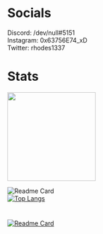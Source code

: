 # Socials
Discord: /dev/null#5151\
Instagram: 0x63756E74_xD\
Twitter: rhodes1337
# Stats
<img src="https://github-readme-stats.vercel.app/api?username=0x63756E74&count_private=true&show_icons=true&theme=radical" width="200"/>

<!--![GitHub stats](https://github-readme-stats.vercel.app/api?username=0x63756E74&count_private=true&show_icons=true&theme=radical)-->
![Readme Card](https://github-readme-streak-stats.herokuapp.com/?user=0x63756E74&theme=dark)<!---->\
[![Top Langs](https://github-readme-stats.vercel.app/api/top-langs/?username=0x63756E74&count_private=true&theme=radical)](#)

<!--[![Readme Card](https://github-readme-stats.vercel.app/api/pin/?username=0x63756E74&repo=0x63756E74&theme=radical)](https://github.com/0x63756E74/0x63756E74)-->
#
[![Readme Card](https://github-readme-stats.vercel.app/api/pin/?username=0x63756E74&repo=Auto-Holder&theme=radical)](https://github.com/0x63756E74/Auto-Holder) 

